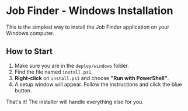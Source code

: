 # Job Finder - Windows Installation

This is the simplest way to install the Job Finder application on your Windows computer.

## How to Start

1.  Make sure you are in the `deploy/windows` folder.
2.  Find the file named `install.ps1`.
3.  **Right-click** on `install.ps1` and choose **"Run with PowerShell"**.
4.  A setup window will appear. Follow the instructions and click the blue button.

That's it! The installer will handle everything else for you.
